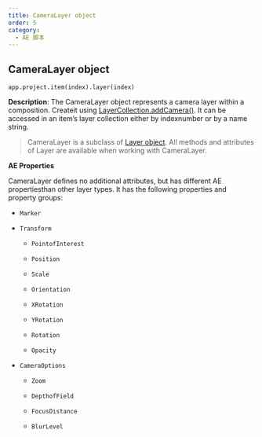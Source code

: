 ```yaml
---
title: CameraLayer object
order: 5
category:
  - AE 脚本
---
```


## CameraLayer object

`app.project.item(index).layer(index)`

**Description**: The CameraLayer object represents a camera layer within a composition. Createit using [LayerCollection.addCamera()](layercollection.html#layercollection-addcamera). It can be accessed in an item’s layer collection either by indexnumber or by a name string.

> CameraLayer is a subclass of [Layer object](layer.html#layer). All methods
> and attributes of Layer are available when working with CameraLayer.

**AE Properties**

CameraLayer defines no additional attributes, but has different AE propertiesthan other layer types. It has the following properties and property groups:

- `Marker`

- `Transform`

  - `PointofInterest`

  - `Position`

  - `Scale`

  - `Orientation`

  - `XRotation`

  - `YRotation`

  - `Rotation`

  - `Opacity`

- `CameraOptions`

  - `Zoom`

  - `DepthofField`

  - `FocusDistance`

  - `BlurLevel`
